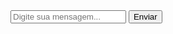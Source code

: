 <!DOCTYPE html>
<html lang="pt-BR">
<head>
    <meta charset="UTF-8">
    <meta name="viewport" content="width=device-width, initial-scale=1.0">
    <link rel="stylesheet" href="styles.css">
    <title>Chat com IA</title>
</head>
<body>
    <div class="chat-container">
        <div id="messages" class="messages"></div>
        <input type="text" id="inputMessage" placeholder="Digite sua mensagem..." />
        <button id="sendButton">Enviar</button>
    </div>
    <script src="script.js"></script>
</body>
</html>
